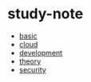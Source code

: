 # study-note

- [basic](https://github.com/dupyo/study-note/tree/main/basic)
- [cloud](https://github.com/dupyo/study-note/tree/main/cloud)
- [development](https://github.com/dupyo/study-note/tree/main/development)
- [theory](https://github.com/dupyo/study-note/tree/main/theory)
- [security]()
